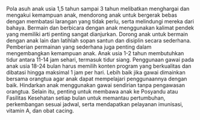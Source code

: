 Pola asuh anak usia 1,5 tahun sampai 3 tahun melibatkan menghargai dan mengakui kemampuan anak, mendorong anak untuk bergerak bebas dengan membatasi larangan yang tidak perlu, serta melindungi mereka dari bahaya. Bermain dan berbicara dengan anak menggunakan kalimat pendek yang memiliki arti penting sangat dianjurkan. Dorong anak untuk bermain dengan anak lain dan latihlah sopan santun dan disiplin secara sederhana. Pemberian permainan yang sederhana juga penting dalam mengembangkan kemampuan anak. Anak usia 1-2 tahun membutuhkan tidur antara 11-14 jam sehari, termasuk tidur siang. Penggunaan gawai pada anak usia 18-24 bulan harus memilih konten program yang berkualitas dan dibatasi hingga maksimal 1 jam per hari. Lebih baik jika gawai dimainkan bersama orangtua agar anak dapat mempelajari penggunaannya dengan baik. Hindarkan anak menggunakan gawai sendirian tanpa pengawasan orangtua. Selain itu, penting untuk membawa anak ke Posyandu atau Fasilitas Kesehatan setiap bulan untuk memantau pertumbuhan, perkembangan sesuai jadwal, serta mendapatkan pelayanan imunisasi, vitamin A, dan obat cacing.